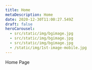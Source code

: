```yaml
---
title: Home
metaDescription: Home
date: 2020-12-30T11:00:27.549Z
draft: false
heroCarousel:
  - src/static/img/bgimage.jpg
  - src/static/img/bgimage.jpg
  - src/static/img/bgimage.jpg
  - /static/img/1st-image-mobile.jpg
---
```

Home Page